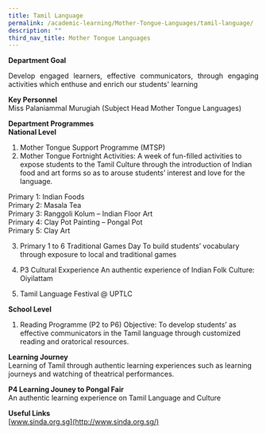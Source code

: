 ```yaml
---
title: Tamil Language
permalink: /academic-learning/Mother-Tongue-Languages/tamil-language/
description: ""
third_nav_title: Mother Tongue Languages
---
```

**Department Goal**
<p align="justify">
Develop engaged learners, effective communicators, through engaging activities which enthuse and enrich our students' learning 
</p>
  
**Key Personnel**   
Miss Palaniammal Murugiah  (Subject Head Mother Tongue Languages)

**Department Programmes** <br>
**National Level**

1. Mother Tongue Support Programme (MTSP)
2. Mother Tongue Fortnight Activities:
A week of fun-filled activities to expose students to the Tamil Culture through the introduction of Indian food and art forms so as to arouse students’ interest and love for the language.

Primary 1: Indian Foods      
Primary 2: Masala Tea   
Primary 3: Ranggoli Kolum – Indian Floor Art    
Primary 4: Clay Pot Painting – Pongal Pot    
Primary 5: Clay Art

3. Primary 1 to 6 Traditional Games Day
To build students’ vocabulary through exposure to local and traditional games

4. P3 Cultural Exxperience
An authentic experience of Indian Folk Culture: Oiyilattam

5. Tamil Language Festival @ UPTLC

**School Level**
1. Reading Programme (P2 to P6)
Objective: To develop students’ as effective communicators in the Tamil language through customized reading and oratorical resources.

**Learning Journey**   
Learning of Tamil through authentic learning experiences such as learning journeys and watching of theatrical performances.

**P4 Learning Jouney to Pongal Fair**  
An authentic learning experience on Tamil Language and Culture

**Useful Links**<br>
[www.sinda.org.sg](http://www.sinda.org.sg/)